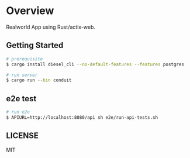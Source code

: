 # Overview

Realworld App using Rust/actix-web.

## Getting Started

```zsh
# prerequisite
$ cargo install diesel_cli --no-default-features --features postgres

# run server
$ cargo run --bin conduit
```

## e2e test

```zsh
# run e2e
$ APIURL=http://localhost:8080/api sh e2e/run-api-tests.sh
```

## LICENSE

MIT
